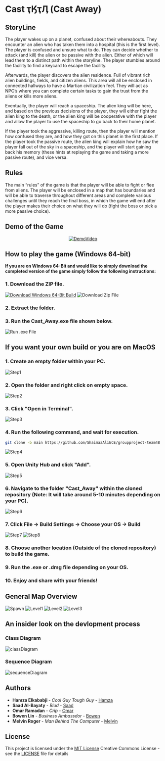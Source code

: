 # Cast ҭӃҭӅ (Cast Away)


## StoryLine

The player wakes up on a planet, confused about their whereabouts. They encounter an alien who has taken them into a hospital (this is the first level). The player is confused and unsure what to do. They can decide whether to attack (and kill) the alien or be passive with the alien. Either of which will lead them to a distinct path within the storyline. The player stumbles around the facility to find a keycard to escape the facility.

Afterwards, the player discovers the alien residence. Full of vibrant rich alien buildings, fields, and citizen aliens. This area will all be enclosed in connected hallways to have a Martian civilization feel. They will act as NPC’s where you can complete certain tasks to gain the trust from the aliens or kills more aliens.

Eventually, the player will reach a spaceship. The alien king will be here, and based on the previous decisions of the player, they will either fight the alien king to the death, or the alien king will be cooperative with the player and allow the player to use the spaceship to go back to their home planet.

If the player took the aggressive, killing route, then the player will mention how confused they are, and how they got on this planet in the first place. If the player took the passive route, the alien king will explain how he saw the player fall out of the sky in a spaceship, and the player will start gaining back his memory (these hints at replaying the game and taking a more passive route), and vice versa.


## Rules

The main “rules” of the game is that the player will be able to fight or flee from aliens. The player will be enclosed in a map that has boundaries and will be able to traverse throughout different areas and complete various challenges until they reach the final boss, in which the game will end after the player makes their choice on what they will do (fight the boss or pick a more passive choice).


## Demo of the Game

<p align="center">
  <a href="https://www.youtube.com/watch?v=-8fT05uIsSg">
    <img src="https://img.youtube.com/vi/-8fT05uIsSg/0.jpg" alt="DemoVideo">
  </a>
</p>

## How to play the game (Windows 64-bit)

**If you are on Windows 64-Bit and would like to simply download the completed version of the game simply follow the following instructions:**

### 1. Download the ZIP file.
[![Download Windows 64-Bit Build](https://custom-icon-badges.demolab.com/badge/-Download-blue?style=for-the-badge&logo=download&logoColor=white "Download Windows 64-Bit Build")](ReadMeAssets/Cast_Away_WindowsOS.zip)
![Download Zip File](ReadMeAssets/Instructions/downloadZipFile.png)


### 2. Extract the folder.
### 3. Run the Cast_Away.exe file shown below.
![Run .exe File](ReadMeAssets/Instructions/exeFileRun.png)



## If you want your own build or you are on MacOS

### 1. Create an empty folder within your PC.

![Step1](ReadMeAssets/Instructions/Step1.png)

### 2. Open the folder and right click on empty space.

![Step2](ReadMeAssets/Instructions/Step2.png)

### 3. Click "Open in Terminal".

![Step3](ReadMeAssets/Instructions/Step3.png)

### 4. Run the following command, and wait for execution.

```bash
git clone -b main https://github.com/ShaimaaAliECE/groupproject-team48.git .
```

![Step4](ReadMeAssets/Instructions/Step4.png)

### 5. Open Unity Hub and click "Add".

![Step5](ReadMeAssets/Instructions/Step5.png)

### 6. Navigate to the folder "Cast_Away" within the cloned repository (Note: It will take around **5-10 minutes** depending on your PC).

![Step6](ReadMeAssets/Instructions/Step6.png)

### 7. Click File -> Build Settings -> Choose your OS -> Build

![Step7](ReadMeAssets/Instructions/Step7.png)
![Step8](ReadMeAssets/Instructions/Step8.png)

### 8. Choose another location (Outside of the cloned repository) to build the game.

### 9. Run the .exe or .dmg file depending on your OS.

### 10. Enjoy and share with your friends!


## General Map Overview

![Spawn](ReadMeAssets/Center.png)
![Level1](ReadMeAssets/CyanMap.png)
![Level2](ReadMeAssets/GreenMap.png)
![Level3](ReadMeAssets/RedMap.png)


## An insider look on the devlopment process

### Class Diagram
![classDiagram](ReadMeAssets/Shaimaa_Warriors_UML_Diagram.drawio.png)

### Sequence Diagram
![sequenceDiagram](ReadMeAssets/Shaimaa_Warriors_Sequence_Diagram.drawio.png)


## Authors

- **Hamza Elkababji** - _Cool Guy Tough Guy_ -
  [Hamza](https://github.com/HamzaKababji)
- **Saad Al-Bayaty** - _Blud_ -
  [Saad](https://github.com/UWOSaadBayaty)
- **Omar Ramadan** - _Crip_ -
  [Omar](https://github.com/Omar1Ramadan)
- **Bowen Lin** - _Business Ambassdor_ -
  [Bowen](https://github.com/bowenlin1101)
- **Melvin Roger** - _Man Behind The Computer_ -
  [Melvin](https://github.com/mroger58)


## License

This project is licensed under the [MIT License](LICENSE.md)
Creative Commons License - see the [LICENSE](LICENSE.md) file for
details
